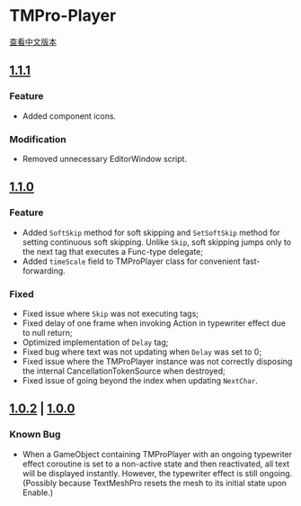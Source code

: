 TMPro-Player
===
[查看中文版本](./CHANGELOG.md)

[1.1.1](https://github.com/Giresharu/TMPro-Player/releases/1.1.0)
---

### Feature
* Added component icons.

### Modification
* Removed unnecessary EditorWindow script.

[1.1.0](https://github.com/Giresharu/TMPro-Player/releases/1.1.0)
---

### Feature

* Added `SoftSkip` method for soft skipping and `SetSoftSkip` method for setting continuous soft skipping. Unlike `Skip`, soft skipping jumps only to the next tag that executes a Func-type delegate;
* Added `timeScale` field to TMProPlayer class for convenient fast-forwarding.

### Fixed

* Fixed issue where `Skip` was not executing tags;
* Fixed delay of one frame when invoking Action in typewriter effect due to null return;
* Optimized implementation of `Delay` tag;
* Fixed bug where text was not updating when `Delay` was set to 0;
* Fixed issue where the TMProPlayer instance was not correctly disposing the internal CancellationTokenSource when destroyed;
* Fixed issue of going beyond the index when updating `NextChar`.


[1.0.2](https://github.com/Giresharu/TMPro-Player/releases/1.0.2) | [1.0.0](https://github.com/Giresharu/TMPro-Player/releases/1.0.0)
---

### Known Bug

* When a GameObject containing TMProPlayer with an ongoing typewriter effect coroutine is set to a non-active state and then reactivated, all text will be displayed instantly. However, the typewriter effect is still ongoing. (Possibly because TextMeshPro resets the mesh to its initial state upon Enable.)


